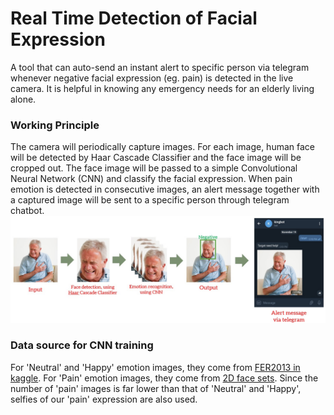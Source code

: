 # Real Time Detection of Facial Expression
 A tool that can auto-send an instant alert to specific person via telegram whenever negative facial expression (eg. pain) is detected in the live camera. It is helpful in knowing any emergency needs for an elderly living alone.

### Working Principle
 The camera will periodically capture images. For each image, human face will be detected by Haar Cascade Classifier and the face image will be cropped out. The face image will be passed to a simple Convolutional Neural Network (CNN) and classify the facial expression. When pain emotion is detected in consecutive images, an alert message together with a captured image will be sent to a specific person through telegram chatbot. 
![](workflow.jpg)

### Data source for CNN training
 For 'Neutral' and 'Happy' emotion images, they come from [FER2013 in kaggle](https://www.kaggle.com/nicolejyt/facialexpressionrecognition).
 For 'Pain' emotion images, they come from [2D face sets](http://pics.stir.ac.uk/2D_face_sets.htm). Since the number of 'pain' images is far lower than that of 'Neutral' and 'Happy', selfies of our 'pain' expression are also used. 

